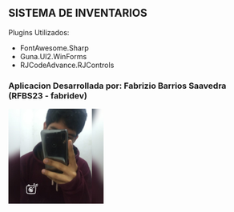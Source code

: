## SISTEMA DE INVENTARIOS
Plugins Utilizados:
- FontAwesome.Sharp
- Guna.UI2.WinForms
- RJCodeAdvance.RJControls

<h3>
    <b>Aplicacion Desarrollada por:</b>
    Fabrizio Barrios Saavedra (RFBS23 - fabridev)
</h3>
<img src="assets/foter.jpg" width="190" alt="avatar">